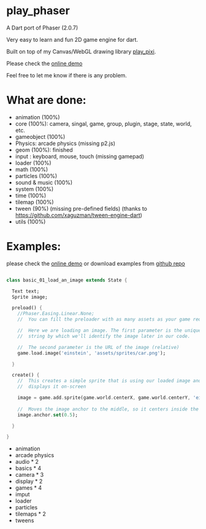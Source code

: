 play_phaser
=========
A Dart port of Phaser (2.0.7)

Very easy to learn and fun 2D game engine for dart.

Built on top of my Canvas/WebGL drawing library [play_pixi][1].

Please check the [online demo][3]

Feel free to let me know if there is any problem.


What are done:
=========
* animation (100%)
* core (100%): camera, singal, game, group, plugin, stage, state, world, etc.
* gameobject (100%)
* Physics: arcade physics (missing p2.js)
* geom (100%): finished
* input : keyboard, mouse, touch (missing gamepad)
* loader (100%)
* math (100%)
* particles (100%)
* sound & music (100%)
* system (100%)
* time (100%)
* tilemap (100%)
* tween (90%) (missing pre-defined fields) (thanks to https://github.com/xaguzman/tween-engine-dart)
* utils (100%)



Examples:
=========

please check the [online demo][3] or download examples from [github repo][2]


```dart

class basic_01_load_an_image extends State {

  Text text;
  Sprite image;

  preload() {
    //Phaser.Easing.Linear.None;
    //  You can fill the preloader with as many assets as your game requires

    //  Here we are loading an image. The first parameter is the unique
    //  string by which we'll identify the image later in our code.

    //  The second parameter is the URL of the image (relative)
    game.load.image('einstein', 'assets/sprites/car.png');

  }

  create() {
    //  This creates a simple sprite that is using our loaded image and
    //  displays it on-screen

    image = game.add.sprite(game.world.centerX, game.world.centerY, 'einstein');
    
    //  Moves the image anchor to the middle, so it centers inside the game properly
    image.anchor.set(0.5);

  }

}

```


* animation
* arcade physics
* audio * 2
* basics * 4
* camera * 3
* display * 2
* games * 4
* imput
* loader
* particles
* tilemaps * 2
* tweens



[1]: https://github.com/playif/play_pixi
[2]: https://github.com/playif/play_phraser
[3]: http://playif.github.io/phaser_example/index.html